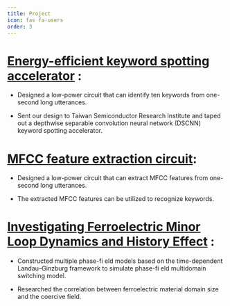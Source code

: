 ```yaml
---
title: Project
icon: fas fa-users
order: 3
---
```


# [Energy-efficient keyword spotting accelerator](https://davidlu1027.github.io/posts/accelerator/) :
- Designed a low-power circuit that can identify ten keywords from one-second long utterances.

- Sent our design to Taiwan Semiconductor Research Institute and taped out a depthwise separable convolution neural network (DSCNN) keyword spotting accelerator.

# [MFCC feature extraction circuit](https://davidlu1027.github.io/posts/mfcc/):

- Designed a low-power circuit that can extract MFCC features from one-second long utterances.

- The extracted MFCC features can be utilized to recognize keywords.

# [Investigating Ferroelectric Minor Loop Dynamics and History Effect](https://davidlu1027.github.io/posts/ferro/) :

- Constructed multiple phase-fi eld models based on the time-dependent Landau–Ginzburg framework to simulate phase-fi eld multidomain switching model.

- Researched the correlation between ferroelectric material domain size and the coercive field.